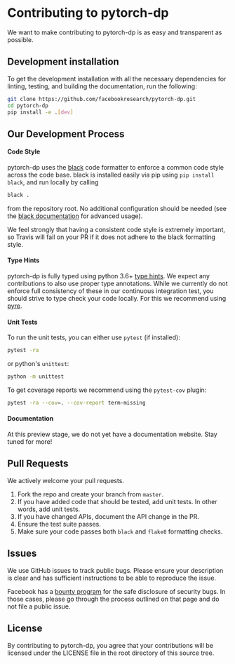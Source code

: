 # Contributing to pytorch-dp

We want to make contributing to pytorch-dp is as easy and transparent as possible.


## Development installation

To get the development installation with all the necessary dependencies for
linting, testing, and building the documentation, run the following:
```bash
git clone https://github.com/facebookresearch/pytorch-dp.git
cd pytorch-dp
pip install -e .[dev]
```


## Our Development Process

#### Code Style

pytorch-dp uses the [black](https://github.com/ambv/black) code formatter to
enforce a common code style across the code base. black is installed easily via
pip using `pip install black`, and run locally by calling
```bash
black .
```
from the repository root. No additional configuration should be needed (see the
[black documentation](https://black.readthedocs.io/en/stable/installation_and_usage.html#usage)
for advanced usage).

We feel strongly that having a consistent code style is extremely important, so
Travis will fail on your PR if it does not adhere to the black formatting style.


#### Type Hints

pytorch-dp is fully typed using python 3.6+
[type hints](https://www.python.org/dev/peps/pep-0484/).
We expect any contributions to also use proper type annotations. While we
currently do not enforce full consistency of these in our continuous integration
test, you should strive to type check your code locally. For this we recommend
using [pyre](https://pyre-check.org/).


#### Unit Tests

To run the unit tests, you can either use `pytest` (if installed):
```bash
pytest -ra
```
or python's `unittest`:
```bash
python -m unittest
```

To get coverage reports we recommend using the `pytest-cov` plugin:
```bash
pytest -ra --cov=. --cov-report term-missing
```


#### Documentation
At this preview stage, we do not yet have a documentation website. Stay tuned for more!

## Pull Requests
We actively welcome your pull requests.

1. Fork the repo and create your branch from `master`.
2. If you have added code that should be tested, add unit tests.
   In other words, add unit tests.
3. If you have changed APIs, document the API change in the PR.
4. Ensure the test suite passes.
5. Make sure your code passes both `black` and `flake8` formatting checks.


## Issues

We use GitHub issues to track public bugs. Please ensure your description is
clear and has sufficient instructions to be able to reproduce the issue.

Facebook has a [bounty program](https://www.facebook.com/whitehat/) for the safe
disclosure of security bugs. In those cases, please go through the process
outlined on that page and do not file a public issue.


## License

By contributing to pytorch-dp, you agree that your contributions will be licensed
under the LICENSE file in the root directory of this source tree.
